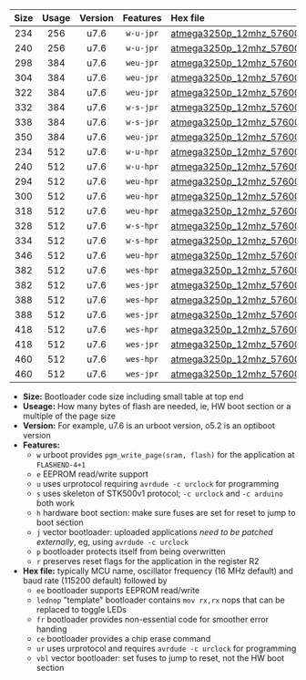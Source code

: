 |Size|Usage|Version|Features|Hex file|
|:-:|:-:|:-:|:-:|:--|
|234|256|u7.6|`w-u-jpr`|[atmega3250p_12mhz_57600bps_ur_vbl.hex](https://raw.githubusercontent.com/stefanrueger/urboot/main//atmega3250p_12mhz_57600bps_ur_vbl.hex)|
|240|256|u7.6|`w-u-jpr`|[atmega3250p_12mhz_57600bps_lednop_ur_vbl.hex](https://raw.githubusercontent.com/stefanrueger/urboot/main//atmega3250p_12mhz_57600bps_lednop_ur_vbl.hex)|
|298|384|u7.6|`weu-jpr`|[atmega3250p_12mhz_57600bps_ee_ur_vbl.hex](https://raw.githubusercontent.com/stefanrueger/urboot/main//atmega3250p_12mhz_57600bps_ee_ur_vbl.hex)|
|304|384|u7.6|`weu-jpr`|[atmega3250p_12mhz_57600bps_ee_lednop_ur_vbl.hex](https://raw.githubusercontent.com/stefanrueger/urboot/main//atmega3250p_12mhz_57600bps_ee_lednop_ur_vbl.hex)|
|322|384|u7.6|`weu-jpr`|[atmega3250p_12mhz_57600bps_ee_lednop_fr_ur_vbl.hex](https://raw.githubusercontent.com/stefanrueger/urboot/main//atmega3250p_12mhz_57600bps_ee_lednop_fr_ur_vbl.hex)|
|332|384|u7.6|`w-s-jpr`|[atmega3250p_12mhz_57600bps_vbl.hex](https://raw.githubusercontent.com/stefanrueger/urboot/main//atmega3250p_12mhz_57600bps_vbl.hex)|
|338|384|u7.6|`w-s-jpr`|[atmega3250p_12mhz_57600bps_lednop_vbl.hex](https://raw.githubusercontent.com/stefanrueger/urboot/main//atmega3250p_12mhz_57600bps_lednop_vbl.hex)|
|350|384|u7.6|`weu-jpr`|[atmega3250p_12mhz_57600bps_ee_lednop_fr_ce_ur_vbl.hex](https://raw.githubusercontent.com/stefanrueger/urboot/main//atmega3250p_12mhz_57600bps_ee_lednop_fr_ce_ur_vbl.hex)|
|234|512|u7.6|`w-u-hpr`|[atmega3250p_12mhz_57600bps_ur.hex](https://raw.githubusercontent.com/stefanrueger/urboot/main//atmega3250p_12mhz_57600bps_ur.hex)|
|240|512|u7.6|`w-u-hpr`|[atmega3250p_12mhz_57600bps_lednop_ur.hex](https://raw.githubusercontent.com/stefanrueger/urboot/main//atmega3250p_12mhz_57600bps_lednop_ur.hex)|
|294|512|u7.6|`weu-hpr`|[atmega3250p_12mhz_57600bps_ee_ur.hex](https://raw.githubusercontent.com/stefanrueger/urboot/main//atmega3250p_12mhz_57600bps_ee_ur.hex)|
|300|512|u7.6|`weu-hpr`|[atmega3250p_12mhz_57600bps_ee_lednop_ur.hex](https://raw.githubusercontent.com/stefanrueger/urboot/main//atmega3250p_12mhz_57600bps_ee_lednop_ur.hex)|
|318|512|u7.6|`weu-hpr`|[atmega3250p_12mhz_57600bps_ee_lednop_fr_ur.hex](https://raw.githubusercontent.com/stefanrueger/urboot/main//atmega3250p_12mhz_57600bps_ee_lednop_fr_ur.hex)|
|328|512|u7.6|`w-s-hpr`|[atmega3250p_12mhz_57600bps.hex](https://raw.githubusercontent.com/stefanrueger/urboot/main//atmega3250p_12mhz_57600bps.hex)|
|334|512|u7.6|`w-s-hpr`|[atmega3250p_12mhz_57600bps_lednop.hex](https://raw.githubusercontent.com/stefanrueger/urboot/main//atmega3250p_12mhz_57600bps_lednop.hex)|
|346|512|u7.6|`weu-hpr`|[atmega3250p_12mhz_57600bps_ee_lednop_fr_ce_ur.hex](https://raw.githubusercontent.com/stefanrueger/urboot/main//atmega3250p_12mhz_57600bps_ee_lednop_fr_ce_ur.hex)|
|382|512|u7.6|`wes-hpr`|[atmega3250p_12mhz_57600bps_ee.hex](https://raw.githubusercontent.com/stefanrueger/urboot/main//atmega3250p_12mhz_57600bps_ee.hex)|
|382|512|u7.6|`wes-jpr`|[atmega3250p_12mhz_57600bps_ee_vbl.hex](https://raw.githubusercontent.com/stefanrueger/urboot/main//atmega3250p_12mhz_57600bps_ee_vbl.hex)|
|388|512|u7.6|`wes-hpr`|[atmega3250p_12mhz_57600bps_ee_lednop.hex](https://raw.githubusercontent.com/stefanrueger/urboot/main//atmega3250p_12mhz_57600bps_ee_lednop.hex)|
|388|512|u7.6|`wes-jpr`|[atmega3250p_12mhz_57600bps_ee_lednop_vbl.hex](https://raw.githubusercontent.com/stefanrueger/urboot/main//atmega3250p_12mhz_57600bps_ee_lednop_vbl.hex)|
|418|512|u7.6|`wes-hpr`|[atmega3250p_12mhz_57600bps_ee_lednop_fr.hex](https://raw.githubusercontent.com/stefanrueger/urboot/main//atmega3250p_12mhz_57600bps_ee_lednop_fr.hex)|
|418|512|u7.6|`wes-jpr`|[atmega3250p_12mhz_57600bps_ee_lednop_fr_vbl.hex](https://raw.githubusercontent.com/stefanrueger/urboot/main//atmega3250p_12mhz_57600bps_ee_lednop_fr_vbl.hex)|
|460|512|u7.6|`wes-hpr`|[atmega3250p_12mhz_57600bps_ee_lednop_fr_ce.hex](https://raw.githubusercontent.com/stefanrueger/urboot/main//atmega3250p_12mhz_57600bps_ee_lednop_fr_ce.hex)|
|460|512|u7.6|`wes-jpr`|[atmega3250p_12mhz_57600bps_ee_lednop_fr_ce_vbl.hex](https://raw.githubusercontent.com/stefanrueger/urboot/main//atmega3250p_12mhz_57600bps_ee_lednop_fr_ce_vbl.hex)|

- **Size:** Bootloader code size including small table at top end
- **Useage:** How many bytes of flash are needed, ie, HW boot section or a multiple of the page size
- **Version:** For example, u7.6 is an urboot version, o5.2 is an optiboot version
- **Features:**
  + `w` urboot provides `pgm_write_page(sram, flash)` for the application at `FLASHEND-4+1`
  + `e` EEPROM read/write support
  + `u` uses urprotocol requiring `avrdude -c urclock` for programming
  + `s` uses skeleton of STK500v1 protocol; `-c urclock` and `-c arduino` both work
  + `h` hardware boot section: make sure fuses are set for reset to jump to boot section
  + `j` vector bootloader: uploaded applications *need to be patched externally*, eg, using `avrdude -c urclock`
  + `p` bootloader protects itself from being overwritten
  + `r` preserves reset flags for the application in the register R2
- **Hex file:** typically MCU name, oscillator frequency (16 MHz default) and baud rate (115200 default) followed by
  + `ee` bootloader supports EEPROM read/write
  + `lednop` "template" bootloader contains `mov rx,rx` nops that can be replaced to toggle LEDs
  + `fr` bootloader provides non-essential code for smoother error handing
  + `ce` bootloader provides a chip erase command
  + `ur` uses urprotocol and requires `avrdude -c urclock` for programming
  + `vbl` vector bootloader: set fuses to jump to reset, not the HW boot section
